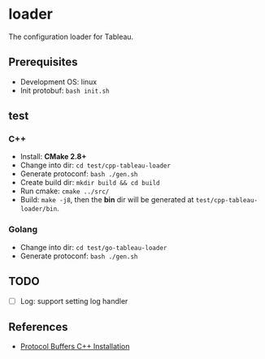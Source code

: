 # loader

The configuration loader for Tableau.

## Prerequisites

- Development OS: linux
- Init protobuf: `bash init.sh`

## test

### C++

- Install: **CMake 2.8+**
- Change into dir: `cd test/cpp-tableau-loader`
- Generate protoconf: `bash ./gen.sh`
- Create build dir: `mkdir build && cd build`
- Run cmake: `cmake ../src/`
- Build: `make -j8`, then the **bin** dir will be generated at `test/cpp-tableau-loader/bin`.

### Golang

- Change into dir: `cd test/go-tableau-loader`
- Generate protoconf: `bash ./gen.sh`

## TODO

- [ ] Log: support setting log handler

## References

- [Protocol Buffers C++ Installation](https://github.com/protocolbuffers/protobuf/tree/master/src)

